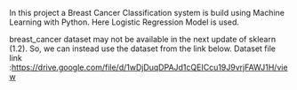 In this project a Breast Cancer Classification system is build using Machine Learning with Python. Here Logistic Regression Model is used.

breast_cancer dataset may not be available in the next update of sklearn (1.2). So, we can instead use the dataset from the link below.
Dataset file link :https://drive.google.com/file/d/1wDjDuqDPAJd1cQEICcu19J9vrjFAWJ1H/view
